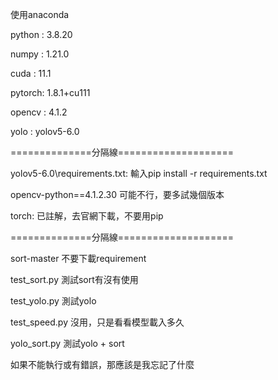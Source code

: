 使用anaconda

python : 3.8.20

numpy  : 1.21.0

cuda   : 11.1

pytorch: 1.8.1+cu111

opencv : 4.1.2

yolo   : yolov5-6.0 

==============分隔線====================

yolov5-6.0\requirements.txt:
輸入pip install -r requirements.txt

opencv-python==4.1.2.30
可能不行，要多試幾個版本

torch: 已註解，去官網下載，不要用pip

==============分隔線====================


sort-master
不要下載requirement

test_sort.py
測試sort有沒有使用

test_yolo.py
測試yolo

test_speed.py
沒用，只是看看模型載入多久

yolo_sort.py
測試yolo + sort

如果不能執行或有錯誤，那應該是我忘記了什麼

